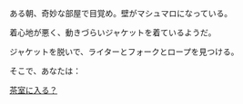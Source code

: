 ある朝、奇妙な部屋で目覚め。壁がマシュマロになっている。

着心地が悪く、動きづらいジャケットを着ているようだ。

ジャケットを脱いで、ライターとフォークとロープを見つける。

そこで、あなたは：

[茶室に入る？](chasitsu/chasitsu.md)
